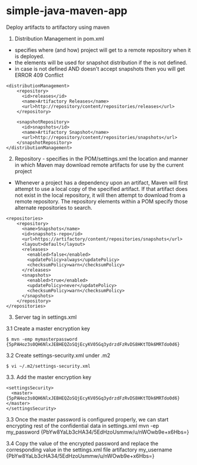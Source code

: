 # simple-java-maven-app
Deploy artifacts to artifactory using maven

1. Distribution Management in pom.xml
 - specifies where (and how) project will get to a remote repository when it is deployed.
 - the <repository> elements will be used for snapshot distribution if the <snapshotRepository> is not defined. 
 - in case <snapshotRepository> is not defined AND <repository>  <url> doesn't accept snapshots then you will get ERROR 409 Conflict

```
<distributionManagement>
    <repository>
      <id>releases</id>
      <name>Artifactory Releases</name>
      <url>http://repository/content/repositories/releases</url>
    </repository>
    
    <snapshotRepository>
      <id>snapshots</id>
      <name>Artifactory Snapshot</name>
      <url>http://repository/content/repositories/snapshots</url>
    </snapshotRepository>
</distributionManagement>
```
2. Repository - specifies in the POM/settings.xml the location and manner in which Maven may download remote artifacts for use by the current project
- Whenever a project has a dependency upon an artifact, Maven will first attempt to use a local copy of the specified artifact.
   If that artifact does not exist in the local repository, it will then attempt to download from a remote repository. 
   The repository elements within a POM specify those alternate repositories to search.

```
<repositories>
	<repository>
	  <name>Snapshots</name>
	  <id>snapshots-repo</id>
	  <url>https://artifactory/content/repositories/snapshots</url>
	  <layout>default</layout>
	  <releases>
		<enabled>false</enabled>
		<updatePolicy>always</updatePolicy>
		<checksumPolicy>warn</checksumPolicy>
	  </releases>
	  <snapshots>
		<enabled>true</enabled>
		<updatePolicy>never</updatePolicy>
		<checksumPolicy>warn</checksumPolicy>
	  </snapshots>
	</repository>
</repositories>
```

3. Server tag in settings.xml  

3.1 Create a master encryption key
```
$ mvn -emp mymasterpassword
{5pPAHoz3s0QH6NlxJEBHEQZoSQjEcyKV05Gq3ydrzdFzRvDS8HKtTDk6MRTdo0d6}
```

3.2 Create settings-security.xml under .m2 
```
$ vi ~/.m2/settings-security.xml
```

3.3. Add the master encryption key
```
<settingsSecurity>
  <master>{5pPAHoz3s0QH6NlxJEBHEQZoSQjEcyKV05Gq3ydrzdFzRvDS8HKtTDk6MRTdo0d6}</master>
</settingsSecurity>
```

3.3 Once the master password is configured properly, we can start encrypting rest of the confidential data in settings.xml
mvn -ep my_password
{PbYw8YaLb3cHA34/5EdHzoUsmmw/u/nWOwb9e+x6Hbs=}

3.4 Copy the value of the encrypted password and replace the corresponding value in the settings.xml file
<server>
 <id>artifactory</id>
 <username>my_username</username>
 <password>{PbYw8YaLb3cHA34/5EdHzoUsmmw/u/nWOwb9e+x6Hbs=}</password>
</server> 
